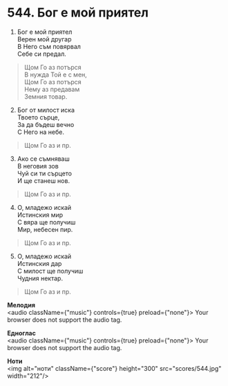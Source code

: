 # 544. Бог е мой приятел  

1. Бог е мой приятел  
Верен мой другар  
В Него съм повярвал  
Себе си предал.  

> Щом Го аз потърся  
> В нужда Той е с мен,  
> Щом Го аз потърся  
> Нему аз предавам  
> Земния товар.  

2. Бог от милост иска  
Твоето сърце,  
За да бъдеш вечно  
С Него на небе.  

> Щом Го аз и пр.  

3. Ако се съмняваш  
В неговия зов  
Чуй си ти сърцето  
И ще станеш нов.  

> Щом Го аз и пр.  

4. О, младежо искай  
Истинския мир  
С вяра ще получиш  
Мир, небесен пир.  

> Щом Го аз и пр.  

5. О, младежо искай  
Истинския дар  
С милост ще получиш  
Чудния нектар.  

> Щом Го аз и пр.  

__Мелодия__  
<audio className={"music"} controls={true} preload={"none"}><source src="mp3/544.mp3" type="audio/mpeg"/>
Your browser does not support the audio tag.
</audio>  

__Едноглас__  
<audio className={"music"} controls={true} preload={"none"}><source src="transp/544.mp3" type="audio/mpeg"/>
Your browser does not support the audio tag.
</audio>  

__Ноти__  
<img alt="ноти" className={"score"} height="300" src="scores/544.jpg" width="212"/>
